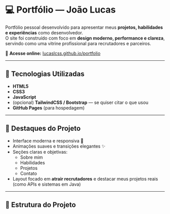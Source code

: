 # 💻 Portfólio — João Lucas

Portfólio pessoal desenvolvido para apresentar meus **projetos, habilidades e experiências** como desenvolvedor.  
O site foi construído com foco em **design moderno, performance e clareza**, servindo como uma vitrine profissional para recrutadores e parceiros.

🔗 **Acesse online:** [lucaslcss.github.io/portfolio](https://lucaslcss.github.io/portfolio)

---

## 🚀 Tecnologias Utilizadas

- **HTML5**
- **CSS3**
- **JavaScript**
- (opcional) **TailwindCSS / Bootstrap** — se quiser citar o que usou
- **GitHub Pages** (para hospedagem)

---

## 🎨 Destaques do Projeto

- Interface moderna e responsiva 📱  
- Animações suaves e transições elegantes ✨  
- Seções claras e objetivas:
  - Sobre mim
  - Habilidades
  - Projetos
  - Contato
- Layout focado em **atrair recrutadores** e destacar meus projetos reais (como APIs e sistemas em Java)

---

## 📁 Estrutura do Projeto

